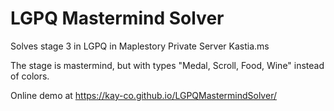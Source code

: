 LGPQ Mastermind Solver
====================

Solves stage 3 in LGPQ in Maplestory Private Server Kastia.ms

The stage is mastermind, but with types "Medal, Scroll, Food, Wine" instead of colors.

Online demo at https://kay-co.github.io/LGPQMastermindSolver/
